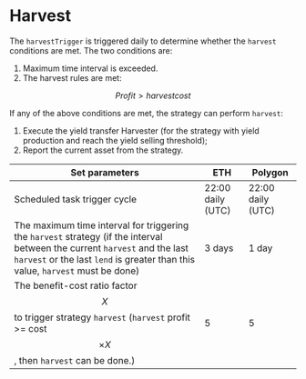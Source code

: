 # Harvest

The `harvestTrigger` is triggered daily to determine whether the `harvest` conditions are met. The two conditions are:

1. &#x20;Maximum time interval is exceeded.
2. &#x20;The harvest rules are met:

$$
Profit  > harvest cost
$$

If any of the above conditions are met, the strategy can perform `harvest`:

1. Execute the yield transfer Harvester (for the strategy with yield production and reach the yield selling threshold);
2. Report the current asset from the strategy.

| Set parameters                                                                                                                                                                                               | ETH               | Polygon           |
| ------------------------------------------------------------------------------------------------------------------------------------------------------------------------------------------------------------ | ----------------- | ----------------- |
| Scheduled task trigger cycle                                                                                                                                                                                 | 22:00 daily (UTC) | 22:00 daily (UTC) |
| The maximum time interval for triggering the `harvest` strategy (if the interval between the current `harvest` and the last `harvest` or the last `lend` is greater than this value, `harvest` must be done) | 3 days            | 1 day             |
| The benefit-cost ratio factor $$X$$ to trigger strategy `harvest` (`harvest` profit >= cost$$\times X$$, then `harvest` can be done.)                                                                        | 5                 | 5                 |
